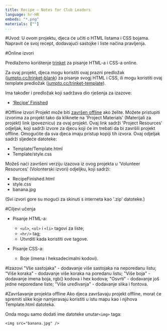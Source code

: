 ```yaml
---
title: Recipe — Notes for Club Leaders
language: hr-HR
embeds: "*.png"
materials: [""]
...
```


#Uvod:
U ovom projektu, djeca će učiti o HTML listama i CSS bojama. Napravit će svoj recept, dodavajući sastojke i liste načina pravljenja.

#Online izvori

Predlažemo korištenje [trinket](https://trinket.io/) za pisanje HTML-a i CSS-a online.

Za ovaj projekt, djeca mogu koristiti ovaj prazni predložak ([jumpto.cc/trinket-blank](http:/jumpto.cc/trinket-blank)) za pisanje svogj HTML i CSS, ili mogu koristiti ovaj template predložak ([jumpto.cc/trinket-template](http://jumpto.cc/trinket-template)).

Ima također i predložak koji sadržava dio rješenja za izazove:

+ [‘Recipe’ Finished](https://trinket.io/html/c0fd9b40cd)


#Offline izvori
Projekt može biti [završen offline](https://www.codeclubprojects.org/en-GB/resources/webdev-working-offline/) ako želite. Možete pristupiti izvorima za projekt tako da kliknete na 'Project Materials' (Materijali za projekt) link (poveznicu) za ovaj projekt. Ovaj link sadrži 'Project Resources' odjeljak, koji sadrži izvore za djecu koji će im trebati da bi završili projekt offline. Omogućite da sva djeca imaju pristup kopiji tih izvora. Ovaj odjeljak sadrži sljedeće datoteke:

+ Template/Template.html
+ Template/style.css

Možeš naći završeni verziju izazova iz ovog projekta u 'Volunteer Resources' (Volonterski izvori) odjeljku, koji sadrži:

+ RecipeFinished.html
+ style.css
+ banana.jpg

(Svi izvori gore su mogući za skinuti s interneta kao '.zip' datoteke.)

#Ciljevi učenja
+ Pisanje HTML-a:
	+ `<ul>`, `<ol>` i `<li>` tagovi za liste;
	+ `<hr/>` tag;
	+ Utvrditi kada koristiti ove tagove.

+ Pisanje CSS-a:
	+ Boje (imena i heksadecimalni kodovi).

#Izazovi
"Vše sastojaka" - dodavanje više sastojaka na neporedanu listu;
"Više koraka" - dodavanje više koraka na poredanu listu;
"Više boja" - dodavanje imena boja, rgb() kodova i hex kodova;
"Osvrti" - dodavanje još jedne neporedane liste;
"Više uređivanja" - dodavanje slika i fontova.

#Završavanje projekta offline
Ako djeca završavaju projekt offline, morat će spremiti slike koje namjeravaju koristiti u istu mapu kao i njihova Template.html datoteka.

Onda mogu samo dodati ime datoteke unutar`<img>` taga:

```
<img src="banana.jpg" />
```